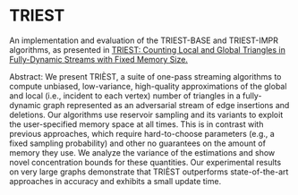 # TRIEST
An implementation and evaluation of the TRIEST-BASE and TRIEST-IMPR algorithms, as presented in [TRIEST: Counting Local and Global Triangles in Fully-Dynamic Streams with Fixed Memory Size.](https://www.twosigma.com/articles/triest-counting-local-and-global-triangles-in-fully-dynamic-streams-with-fixed-memory-size/) 

Abstract: We present TRIÈST, a suite of one-pass streaming algorithms to compute unbiased, low-variance, high-quality approximations of the global and local (i.e., incident to each vertex) number of triangles in a fully-dynamic graph represented as an adversarial stream of edge insertions and deletions. Our algorithms use reservoir sampling and its variants to exploit the user-specified memory space at all times. This is in contrast with previous approaches, which require hard-to-choose parameters (e.g., a fixed sampling probability) and other no guarantees on the amount of memory they use. We analyze the variance of the estimations and show novel concentration bounds for these quantities. Our experimental results on very large graphs demonstrate that TRIÈST outperforms state-of-the-art approaches in accuracy and exhibits a small update time.
